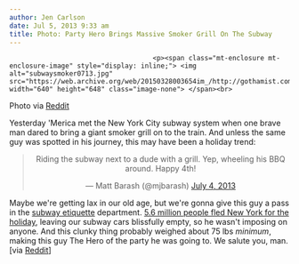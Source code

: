 ```yaml
---
author: Jen Carlson
date: Jul 5, 2013 9:33 am
title: Photo: Party Hero Brings Massive Smoker Grill On The Subway
---
```


	
										<p><span class="mt-enclosure mt-enclosure-image" style="display: inline;"> <img alt="subwaysmoker0713.jpg" src="https://web.archive.org/web/20150328003654im_/http://gothamist.com/attachments/arts_jen/subwaysmoker0713.jpg" width="640" height="648" class="image-none"> </span><br>
<span class="photo_caption">Photo via <a href="https://web.archive.org/web/20150328003654/http://i.imgur.com/gBsFRQ0.jpg">Reddit</a></span></p>

<p>Yesterday &apos;Merica met the New York City subway system when one brave man dared to bring a giant smoker grill on to the train. And unless the same guy was spotted in his journey, this may have been a holiday trend: </p>

<center><blockquote class="twitter-tweet"><p>Riding the subway next to a dude with a grill. Yep, wheeling his BBQ around. Happy 4th!</p>&#x2014; Matt Barash (@mjbarash) <a href="https://web.archive.org/web/20150328003654/https://twitter.com/mjbarash/statuses/352839087977275392">July 4, 2013</a></blockquote>
<script async src="//web.archive.org/web/20150328003654js_/http://platform.twitter.com/widgets.js" charset="utf-8"></script></center>

<p>Maybe we&apos;re getting lax in our old age, but we&apos;re gonna give this guy a pass in the <a href="https://web.archive.org/web/20150328003654/http://gothamist.com/tags/subwayetiquette">subway etiquette</a> department. <a href="https://web.archive.org/web/20150328003654/http://gothamist.com/2013/07/03/56_million_suckers_to_leave_nyc_for.php">5.6 million people fled New York for the holiday</a>, leaving our subway cars blissfully empty, so he wasn&apos;t imposing on anyone. And this clunky thing probably weighed about 75 lbs <em>minimum</em>, making this guy The Hero of the party he was going to. We salute you, man. [via <a href="https://web.archive.org/web/20150328003654/http://www.reddit.com/r/WTF/comments/1ho7iu/this_can_only_happen_on_the_nyc_subway_system_on/">Reddit</a>]</p>					
										
									
				